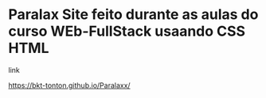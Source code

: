 # Paralax Site feito durante as aulas do curso WEb-FullStack usaando CSS HTML


link

https://bkt-tonton.github.io/Paralaxx/
